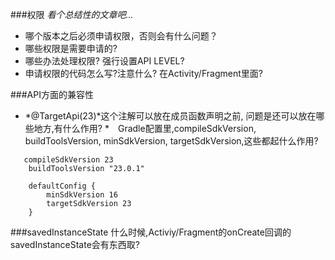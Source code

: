 ###权限
*看个总结性的文章吧...*
* 哪个版本之后必须申请权限，否则会有什么问题？
* 哪些权限是需要申请的?
* 哪些办法处理权限?
  强行设置API LEVEL?
* 申请权限的代码怎么写?注意什么?
  在Activity/Fragment里面?


###API方面的兼容性
* *@TargetApi(23)*这个注解可以放在成员函数声明之前,
  问题是还可以放在哪些地方,有什么作用?
*　Gradle配置里,compileSdkVersion, buildToolsVersion, minSdkVersion, targetSdkVersion,这些都起什么作用?
```
   compileSdkVersion 23
    buildToolsVersion "23.0.1"

    defaultConfig {
        minSdkVersion 16
        targetSdkVersion 23
    }
```


###savedInstanceState
什么时候,Activiy/Fragment的onCreate回调的savedInstanceState会有东西取?
